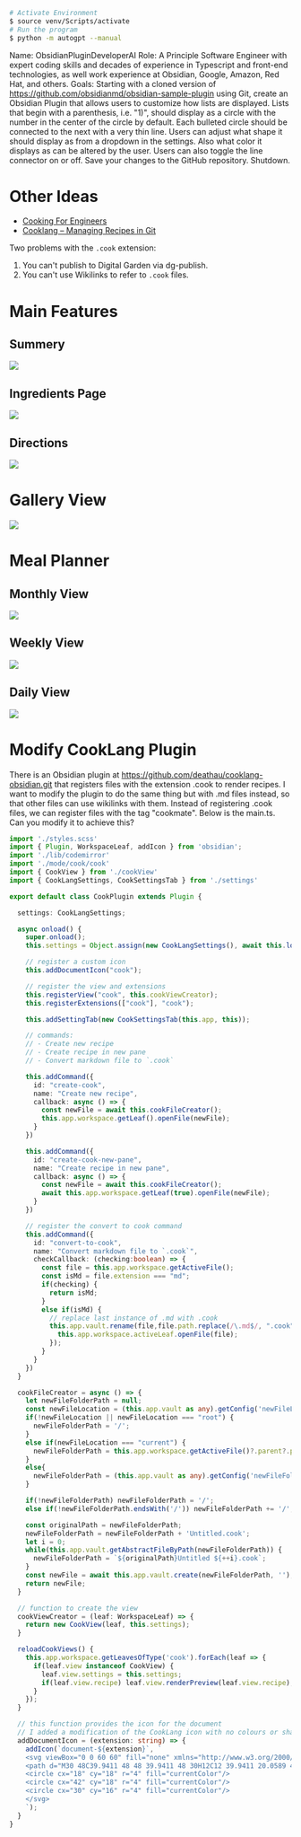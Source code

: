 

```bash
# Activate Environment
$ source venv/Scripts/activate
# Run the program
$ python -m autogpt --manual
```

Name: ObsidianPluginDeveloperAI
Role: A Principle Software Engineer with expert coding skills and decades of experience in Typescript and front-end technologies, as well work experience at Obsidian, Google, Amazon, Red Hat, and others.
Goals:
Starting with a cloned version of https://github.com/obsidianmd/obsidian-sample-plugin using Git, create an Obsidian Plugin that allows users to customize how lists are displayed. Lists that begin with a parenthesis, i.e. "1)", should display as a circle with the number in the center of the circle by default. Each bulleted circle should be connected to the next with a very thin line. Users can adjust what shape it should display as from a dropdown in the settings. Also what color it displays as can be altered by the user. Users can also toggle the line connector on or off. Save your changes to the GitHub repository. Shutdown.

# Other Ideas

- [Cooking For Engineers](https://www.cookingforengineers.com/recipe/108/Banana-Nut-Bread/trn)
- [Cooklang – Managing Recipes in Git](https://brianlovin.com/hn/30582877)

Two problems with the `.cook` extension:

1. You can't publish to Digital Garden via dg-publish.
2. You can't use Wikilinks to refer to `.cook` files.

# Main Features

## Summery
![](https://lh3.googleusercontent.com/pw/AJFCJaVE1jvdYnGiv6iTvsjdZKupYIdcRthuJ22NiHUo-yHO4kpbdAtD9Y7Lcl0KIix4bvtyuXPZnrcZ9VFauHtykxoMEJV70jeNQcA9wV1aOxipvuz9YuG3Hjs-um5UxUBizPNrcz363roJqLqZTAtIwgpp8g=w579-h1255-s-no?authuser=1)

## Ingredients Page
![](https://lh3.googleusercontent.com/pw/AJFCJaULqHULMI8K78Cm_L1xIq1hKyM8ooWNoYQrKt_JoYEBfdDG5IHI3qGk5vHOYXfHZew0ZSdH-tLGInYns2PVb1Gwj3Gye-pdj4yY9nEN9ykYBNYzEnSssbHZ83fCo4lzS0uEfliiRR8AYTxb1s63nangbw=w579-h1255-s-no?authuser=1)

## Directions
![](https://lh3.googleusercontent.com/pw/AJFCJaXHLKdmEBN5ldLrpOQLlmDerY56Ca-nIhxKLQsj5EyqeXBEI4uY2moScv4-YJrwBu_pMIQ9ZNxWuIZC1-ltP91nY3ZY21CCCYIUAicVLcTqvzrIF6kAc2c_QVCHNDQ4m9wR1UwZYgrIOPwgVkrptcXAQg=w579-h1255-s-no?authuser=1)

# Gallery View
![](https://lh3.googleusercontent.com/pw/AJFCJaWo6A4hsdoBmCwgGYmswPP03MeMHKh6ASA_xu0ERCfd7LYpvAgePO88Jc5YhpeeSaWxXupvAdeKRq3UJ6Fz5NtlrgCxlg5ynh4BoexuVCccthcfZDgTWR9BflTlXvhLXw3lXj8jFHhPoWGxewdx42YQ_A=w579-h1255-s-no?authuser=1)

# Meal Planner

## Monthly View
![](https://lh3.googleusercontent.com/pw/AJFCJaW6oFcmDhKYehwe8UjFFpOeJKJXi6wkZBVjaR_9bBuCMq27Vnjs3AlDwttYxuWCn7rn6VSdLFPEP-k0XXnWjjxeSU7ZwaYK-taEUbz6TXyjpE7HerQMaymho5u6TJH05f-ydS2Jo-my-4sBVPgFSqB8jA=w579-h1255-s-no?authuser=1)

## Weekly View
![](https://lh3.googleusercontent.com/pw/AJFCJaWFJoBuAOPieTyRvghSxygI7VwuBgvlK2MPqfPWN4iw-AF6wyEu-Ti0tsacYknKT7OQlPDyCWAhwRXMEC-KBBy3UkeObnOBwqhQ7isLs_SYvM3rh6QwpTkn1jUsv-SvWYtJcnbCLZ_XHsM5qsGbSBn79A=w579-h1255-s-no?authuser=1)

## Daily View
![](https://lh3.googleusercontent.com/pw/AJFCJaUsTPS9j9N68ZHU9L5hXs4JomDS3zBLnx_ujchaAEKzq3P557RRe4bdQmpafJspmYi8cx_6yggzRyd7Uo9YUHfOH7QViFMLSG6NGFJVwG7XyxLNrerEna-n3J7DTlCuqVVcAYbo3dgE1FyZaG3yJ20Mmg=w579-h1255-s-no?authuser=1)

# Modify CookLang Plugin

There is an Obsidian plugin at https://github.com/deathau/cooklang-obsidian.git that registers files with the extension .cook to render recipes. I want to modify the plugin to do the same thing but with .md files instead, so that other files can use wikilinks with them. Instead of registering .cook files, we can register files with the tag "cookmate". Below is the main.ts. Can you modify it to achieve this?

```ts
import './styles.scss'
import { Plugin, WorkspaceLeaf, addIcon } from 'obsidian';
import './lib/codemirror'
import './mode/cook/cook'
import { CookView } from './cookView'
import { CookLangSettings, CookSettingsTab } from './settings'

export default class CookPlugin extends Plugin {

  settings: CookLangSettings;

  async onload() {
    super.onload();
    this.settings = Object.assign(new CookLangSettings(), await this.loadData());

    // register a custom icon
    this.addDocumentIcon("cook");

    // register the view and extensions
    this.registerView("cook", this.cookViewCreator);
    this.registerExtensions(["cook"], "cook");

    this.addSettingTab(new CookSettingsTab(this.app, this));

    // commands:
    // - Create new recipe
    // - Create recipe in new pane
    // - Convert markdown file to `.cook`

    this.addCommand({
      id: "create-cook",
      name: "Create new recipe",
      callback: async () => {
        const newFile = await this.cookFileCreator();
        this.app.workspace.getLeaf().openFile(newFile);
      }
    })

    this.addCommand({
      id: "create-cook-new-pane",
      name: "Create recipe in new pane",
      callback: async () => {
        const newFile = await this.cookFileCreator();
        await this.app.workspace.getLeaf(true).openFile(newFile);
      }
    })

    // register the convert to cook command
    this.addCommand({
      id: "convert-to-cook",
      name: "Convert markdown file to `.cook`",
      checkCallback: (checking:boolean) => {
        const file = this.app.workspace.getActiveFile();
        const isMd = file.extension === "md";
        if(checking) {
          return isMd;
        }
        else if(isMd) {
          // replace last instance of .md with .cook
          this.app.vault.rename(file,file.path.replace(/\.md$/, ".cook")).then(() => {
            this.app.workspace.activeLeaf.openFile(file);
          });
        }
      }
    })
  }

  cookFileCreator = async () => {
    let newFileFolderPath = null;
    const newFileLocation = (this.app.vault as any).getConfig('newFileLocation');
    if(!newFileLocation || newFileLocation === "root") {
      newFileFolderPath = '/';
    }
    else if(newFileLocation === "current") {
      newFileFolderPath = this.app.workspace.getActiveFile()?.parent?.path;
    }
    else{
      newFileFolderPath = (this.app.vault as any).getConfig('newFileFolderPath');
    }

    if(!newFileFolderPath) newFileFolderPath = '/';
    else if(!newFileFolderPath.endsWith('/')) newFileFolderPath += '/';

    const originalPath = newFileFolderPath;
    newFileFolderPath = newFileFolderPath + 'Untitled.cook';
    let i = 0;
    while(this.app.vault.getAbstractFileByPath(newFileFolderPath)) {
      newFileFolderPath = `${originalPath}Untitled ${++i}.cook`;
    }
    const newFile = await this.app.vault.create(newFileFolderPath, '');
    return newFile;
  }

  // function to create the view
  cookViewCreator = (leaf: WorkspaceLeaf) => {
    return new CookView(leaf, this.settings);
  }

  reloadCookViews() {
    this.app.workspace.getLeavesOfType('cook').forEach(leaf => {
      if(leaf.view instanceof CookView) {
        leaf.view.settings = this.settings;
        if(leaf.view.recipe) leaf.view.renderPreview(leaf.view.recipe);
      }
    });
  }

  // this function provides the icon for the document
  // I added a modification of the CookLang icon with no colours or shadows
  addDocumentIcon = (extension: string) => {
    addIcon(`document-${extension}`, `
    <svg viewBox="0 0 60 60" fill="none" xmlns="http://www.w3.org/2000/svg">
    <path d="M30 48C39.9411 48 48 39.9411 48 30H12C12 39.9411 20.0589 48 30 48Z" fill="currentColor"/>
    <circle cx="18" cy="18" r="4" fill="currentColor"/>
    <circle cx="42" cy="18" r="4" fill="currentColor"/>
    <circle cx="30" cy="16" r="4" fill="currentColor"/>
    </svg>
    `);
  }
}
```